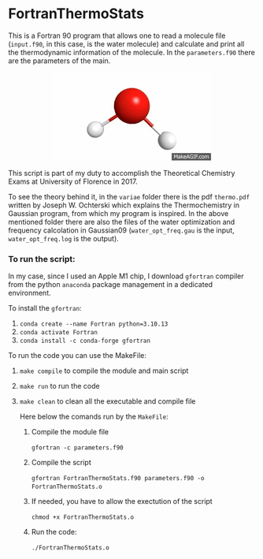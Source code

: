 # FortranThermoStats
This is a Fortran 90 program that allows one to read a molecule file (```input.f90```, in this case, is the water molecule) and calculate and print all the thermodynamic information of the molecule. In the ```parameters.f90``` there are the parameters of the main.

<p align="center">
 <img src="variae/H2O_Vibration.gif" alt="Water Vibrations">
</p>

This script is part of my duty to accomplish the Theoretical Chemistry Exams at University of Florence in 2017.

To see the theory behind it, in the ```variae``` folder there is the pdf ```thermo.pdf``` written by Joseph W. Ochterski which explains the Thermochemistry in Gaussian program, from which my program is inspired. In the above mentioned folder there are also the files of the water optimization and frequency calcolation in Gaussian09 (```water_opt_freq.gau``` is the input, ```water_opt_freq.log``` is the output).

### To run the script:
In my case, since I used an Apple M1 chip, I download ```gfortran``` compiler from the python ```anaconda``` package management in a dedicated environment.

To install the ```gfortran```:

1) ```conda create --name Fortran python=3.10.13```
1) ```conda activate Fortran```
1) ```conda install -c conda-forge gfortran```

To run the code you can use the MakeFile:

1) ```make compile``` to compile the module and main script
1) ```make run``` to run the code
1) ```make clean``` to clean all the executable and compile file

    Here below the comands run by the ```MakeFile```:

    1) Compile the module file

        ```gfortran -c parameters.f90```
    1) Compile the script 

        ```gfortran FortranThermoStats.f90 parameters.f90 -o FortranThermoStats.o```
    1) If needed, you have to allow the exectution of the script

        ```chmod +x FortranThermoStats.o```
    1) Run the code:

        ```./FortranThermoStats.o```
